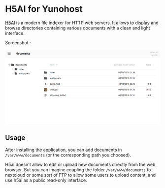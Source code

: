 # H5AI for Yunohost

[H5AI](https://larsjung.de/h5ai/) is a modern file indexer for HTTP web servers. It allows to display and browse directories containing various documents with a clean and light interface.

Screenshot :

![](./doc/screenshot.jpg)

## Usage

After installing the application, you can add documents in `/var/www/documents` (or the corresponding path you choosed).

H5ai doesn't allow to edit or upload new documents directly from the web browser. But you can imagine coupling the folder `/var/www/documents` to nextcloud or some sort of FTP to allow some users to upload content, and use h5ai as a public read-only interface.
